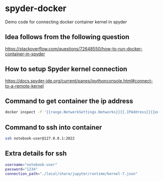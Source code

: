 # spyder-docker
Demo code for connecting docker container kernel in spyder

## Idea follows from the following question
https://stackoverflow.com/questions/72648550/how-to-run-docker-container-in-spyder

## How to setup Spyder kernel connection
https://docs.spyder-ide.org/current/panes/ipythonconsole.html#connect-to-a-remote-kernel

## Command to get container the ip address
```sh
docker inspect -f '{{range.NetworkSettings.Networks}}{{.IPAddress}}{{end}}' spyder
```

## Command to ssh into container
```sh
ssh notebook-user@127.0.0.1:2022
```

## Extra details for ssh
```sh
username="notebook-user"
password="1234"
connection_path="./local/share/jupyter/runtime/kernel-7.json"
```